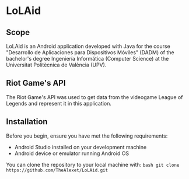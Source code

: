 # LoLAid

## Scope
LoLAid is an Android application developed with Java for the course "Desarrollo de Aplicaciones para Dispositivos Móviles" (DADM) of the bachelor's degree Ingeniería Informática (Computer Science) at the Universitat Politècnica de València (UPV).

## Riot Game's API
The Riot Game's API was used to get data from the videogame League of Legends and represent it in this application.

## Installation
Before you begin, ensure you have met the following requirements:
- Android Studio installed on your development machine
- Android device or emulator running Android OS

You can clone the repository to your local machine with:
    ```bash
    git clone https://github.com/TheAlexet/LoLAid.git
    ```
